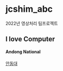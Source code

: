 # jcshim_abc
2022년 영상처리 팀프로젝트

## I love Computer

#### Andong National

[안동대](https://www.andong.ac.kr)
